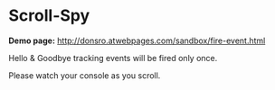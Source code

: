 # Scroll-Spy

**Demo page:** http://donsro.atwebpages.com/sandbox/fire-event.html

Hello &amp; Goodbye tracking events will be fired only once.

Please watch your console as you scroll.
